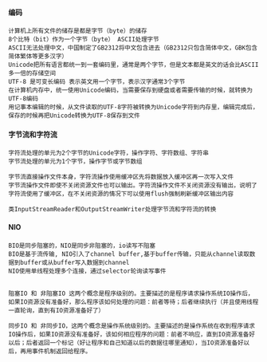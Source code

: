 #### 编码
	计算机上所有文件的储存是都是字节（byte）的储存
	8个比特（bit）作为一个字节（byte） ASCII处理字节
	ASCII无法处理中文，中国制定了GB2312将中文包含进去（GB2312只包含简体中文，GBK包含简体繁体等更多汉字）
	Unicode把所有语言都统一到一套编码里，通常是两个字节，但是文本都是英文的话会比ASCII多一倍的存储空间
	UTF-8 是可变长编码 表示英文用一个字节，表示汉字通常3个字节
	在计算机内存中，统一使用Unicode编码，当需要保存到硬盘或者需要传输的时候，就转换为UTF-8编码
	用记事本编辑的时候，从文件读取的UTF-8字符被转换为Unicode字符到内存里，编辑完成后，保存的时候再把Unicode转换为UTF-8保存到文件


#### 字节流和字符流
	字符流处理的单元为2个字节的Unicode字符，操作字符、字符数组、字符串
	字节流处理的单元为1个字节，操作字节或字节数组

	字节流直接操作文件本身，字符流操作使用缓冲区先将数据放入缓冲区再一次写入文件
	字节流操作文件即使不关闭资源文件也可以输出。字符流操作文件不关闭资源没有输出，说明了字符流使用了缓冲区，在不关闭资源的情况下可以使用flush强制刷新缓冲区输出内容

	类InputStreamReader和OutputStreamWriter处理字节流和字符流的转换
	

#### NIO
	BIO是同步阻塞的，NIO是同步非阻塞的，io读写不阻塞
	BIO是基于流传输, NIO引入了channel buffer,基于buffer传输，只能从channel读取数据到buffer或从buffer写入数据到channel
	NIO使用单线程处理多个连接，通过selector轮询读写事件
	
	
	阻塞IO 和 非阻塞IO 这两个概念是程序级别的。主要描述的是程序请求操作系统IO操作后，如果IO资源没有准备好，那么程序该如何处理的问题：前者等待；后者继续执行（并且使用线程一直轮询，直到有IO资源准备好了）

	同步IO 和 非同步IO，这两个概念是操作系统级别的。主要描述的是操作系统在收到程序请求IO操作后，如果IO资源没有准备好，该如何相应程序的问题：前者不响应，直到IO资源准备好以后；后者返回一个标记（好让程序和自己知道以后的数据往哪里通知），当IO资源准备好以后，再用事件机制返回给程序。

